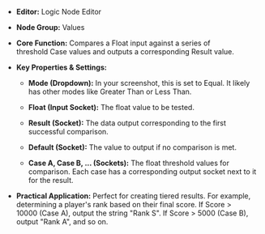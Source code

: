 - **Editor:** Logic Node Editor
    
- **Node Group:** Values
    
- **Core Function:** Compares a Float input against a series of threshold Case values and outputs a corresponding Result value.
    
- **Key Properties & Settings:**
    
    - **Mode (Dropdown):** In your screenshot, this is set to Equal. It likely has other modes like Greater Than or Less Than.
        
    - **Float (Input Socket):** The float value to be tested.
        
    - **Result (Socket):** The data output corresponding to the first successful comparison.
        
    - **Default (Socket):** The value to output if no comparison is met.
        
    - **Case A, Case B, ... (Sockets):** The float threshold values for comparison. Each case has a corresponding output socket next to it for the result.
        
- **Practical Application:** Perfect for creating tiered results. For example, determining a player's rank based on their final score. If Score > 10000 (Case A), output the string "Rank S". If Score > 5000 (Case B), output "Rank A", and so on.